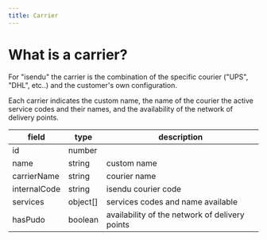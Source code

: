 ```yaml
---
title: Carrier
---
```


# What is a carrier?

For "isendu" the carrier is the combination of the specific courier ("UPS", "DHL", etc..) and the customer's own configuration.

Each carrier indicates the custom name, the name of the courier the active service codes and their names, and the availability of the network of delivery points.

| field        | type     | description                                    |
|--------------|----------|------------------------------------------------|
| id           | number   |                                                |  
| name         | string   | custom name                                    |
| carrierName  | string   | courier name                                   |
| internalCode | string   | isendu courier code                            |
| services     | object[] | services  codes and name available             |
| hasPudo      | boolean  | availability of the network of delivery points |